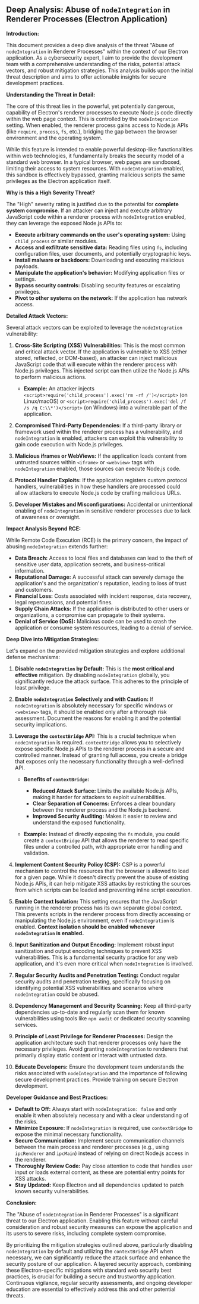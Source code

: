 ## Deep Analysis: Abuse of `nodeIntegration` in Renderer Processes (Electron Application)

**Introduction:**

This document provides a deep dive analysis of the threat "Abuse of `nodeIntegration` in Renderer Processes" within the context of our Electron application. As a cybersecurity expert, I aim to provide the development team with a comprehensive understanding of the risks, potential attack vectors, and robust mitigation strategies. This analysis builds upon the initial threat description and aims to offer actionable insights for secure development practices.

**Understanding the Threat in Detail:**

The core of this threat lies in the powerful, yet potentially dangerous, capability of Electron's renderer processes to execute Node.js code directly within the web page context. This is controlled by the `nodeIntegration` setting. When enabled, the renderer process gains access to Node.js APIs (like `require`, `process`, `fs`, etc.), bridging the gap between the browser environment and the operating system.

While this feature is intended to enable powerful desktop-like functionalities within web technologies, it fundamentally breaks the security model of a standard web browser. In a typical browser, web pages are sandboxed, limiting their access to system resources. With `nodeIntegration` enabled, this sandbox is effectively bypassed, granting malicious scripts the same privileges as the Electron application itself.

**Why is this a High Severity Threat?**

The "High" severity rating is justified due to the potential for **complete system compromise**. If an attacker can inject and execute arbitrary JavaScript code within a renderer process with `nodeIntegration` enabled, they can leverage the exposed Node.js APIs to:

* **Execute arbitrary commands on the user's operating system:**  Using `child_process` or similar modules.
* **Access and exfiltrate sensitive data:**  Reading files using `fs`, including configuration files, user documents, and potentially cryptographic keys.
* **Install malware or backdoors:**  Downloading and executing malicious payloads.
* **Manipulate the application's behavior:**  Modifying application files or settings.
* **Bypass security controls:**  Disabling security features or escalating privileges.
* **Pivot to other systems on the network:** If the application has network access.

**Detailed Attack Vectors:**

Several attack vectors can be exploited to leverage the `nodeIntegration` vulnerability:

1. **Cross-Site Scripting (XSS) Vulnerabilities:** This is the most common and critical attack vector. If the application is vulnerable to XSS (either stored, reflected, or DOM-based), an attacker can inject malicious JavaScript code that will execute within the renderer process with Node.js privileges. This injected script can then utilize the Node.js APIs to perform malicious actions.

    * **Example:** An attacker injects `<script>require('child_process').exec('rm -rf /')</script>` (on Linux/macOS) or `<script>require('child_process').exec('del /f /s /q C:\\*')</script>` (on Windows) into a vulnerable part of the application.

2. **Compromised Third-Party Dependencies:** If a third-party library or framework used within the renderer process has a vulnerability, and `nodeIntegration` is enabled, attackers can exploit this vulnerability to gain code execution with Node.js privileges.

3. **Malicious iframes or WebViews:** If the application loads content from untrusted sources within `<iframe>` or `<webview>` tags with `nodeIntegration` enabled, those sources can execute Node.js code.

4. **Protocol Handler Exploits:**  If the application registers custom protocol handlers, vulnerabilities in how these handlers are processed could allow attackers to execute Node.js code by crafting malicious URLs.

5. **Developer Mistakes and Misconfigurations:**  Accidental or unintentional enabling of `nodeIntegration` in sensitive renderer processes due to lack of awareness or oversight.

**Impact Analysis Beyond RCE:**

While Remote Code Execution (RCE) is the primary concern, the impact of abusing `nodeIntegration` extends further:

* **Data Breach:** Access to local files and databases can lead to the theft of sensitive user data, application secrets, and business-critical information.
* **Reputational Damage:** A successful attack can severely damage the application's and the organization's reputation, leading to loss of trust and customers.
* **Financial Loss:** Costs associated with incident response, data recovery, legal repercussions, and potential fines.
* **Supply Chain Attacks:** If the application is distributed to other users or organizations, a compromise can propagate to their systems.
* **Denial of Service (DoS):** Malicious code can be used to crash the application or consume system resources, leading to a denial of service.

**Deep Dive into Mitigation Strategies:**

Let's expand on the provided mitigation strategies and explore additional defense mechanisms:

1. **Disable `nodeIntegration` by Default:** This is the **most critical and effective** mitigation. By disabling `nodeIntegration` globally, you significantly reduce the attack surface. This adheres to the principle of least privilege.

2. **Enable `nodeIntegration` Selectively and with Caution:**  If `nodeIntegration` is absolutely necessary for specific windows or `<webview>` tags, it should be enabled only after a thorough risk assessment. Document the reasons for enabling it and the potential security implications.

3. **Leverage the `contextBridge` API:** This is a crucial technique when `nodeIntegration` is required. `contextBridge` allows you to selectively expose specific Node.js APIs to the renderer process in a secure and controlled manner. Instead of granting full access, you create a bridge that exposes only the necessary functionality through a well-defined API.

    * **Benefits of `contextBridge`:**
        * **Reduced Attack Surface:** Limits the available Node.js APIs, making it harder for attackers to exploit vulnerabilities.
        * **Clear Separation of Concerns:** Enforces a clear boundary between the renderer process and the Node.js backend.
        * **Improved Security Auditing:** Makes it easier to review and understand the exposed functionality.

    * **Example:** Instead of directly exposing the `fs` module, you could create a `contextBridge` API that allows the renderer to read specific files under a controlled path, with appropriate error handling and validation.

4. **Implement Content Security Policy (CSP):**  CSP is a powerful mechanism to control the resources that the browser is allowed to load for a given page. While it doesn't directly prevent the abuse of existing Node.js APIs, it can help mitigate XSS attacks by restricting the sources from which scripts can be loaded and preventing inline script execution.

5. **Enable Context Isolation:** This setting ensures that the JavaScript running in the renderer process has its own separate global context. This prevents scripts in the renderer process from directly accessing or manipulating the Node.js environment, even if `nodeIntegration` is enabled. **Context isolation should be enabled whenever `nodeIntegration` is enabled.**

6. **Input Sanitization and Output Encoding:** Implement robust input sanitization and output encoding techniques to prevent XSS vulnerabilities. This is a fundamental security practice for any web application, and it's even more critical when `nodeIntegration` is involved.

7. **Regular Security Audits and Penetration Testing:** Conduct regular security audits and penetration testing, specifically focusing on identifying potential XSS vulnerabilities and scenarios where `nodeIntegration` could be abused.

8. **Dependency Management and Security Scanning:**  Keep all third-party dependencies up-to-date and regularly scan them for known vulnerabilities using tools like `npm audit` or dedicated security scanning services.

9. **Principle of Least Privilege for Renderer Processes:** Design the application architecture such that renderer processes only have the necessary privileges. Avoid granting `nodeIntegration` to renderers that primarily display static content or interact with untrusted data.

10. **Educate Developers:** Ensure the development team understands the risks associated with `nodeIntegration` and the importance of following secure development practices. Provide training on secure Electron development.

**Developer Guidance and Best Practices:**

* **Default to Off:**  Always start with `nodeIntegration: false` and only enable it when absolutely necessary and with a clear understanding of the risks.
* **Minimize Exposure:** If `nodeIntegration` is required, use `contextBridge` to expose the minimal necessary functionality.
* **Secure Communication:** Implement secure communication channels between the main process and renderer processes (e.g., using `ipcRenderer` and `ipcMain`) instead of relying on direct Node.js access in the renderer.
* **Thoroughly Review Code:** Pay close attention to code that handles user input or loads external content, as these are potential entry points for XSS attacks.
* **Stay Updated:** Keep Electron and all dependencies updated to patch known security vulnerabilities.

**Conclusion:**

The "Abuse of `nodeIntegration` in Renderer Processes" is a significant threat to our Electron application. Enabling this feature without careful consideration and robust security measures can expose the application and its users to severe risks, including complete system compromise.

By prioritizing the mitigation strategies outlined above, particularly disabling `nodeIntegration` by default and utilizing the `contextBridge` API when necessary, we can significantly reduce the attack surface and enhance the security posture of our application. A layered security approach, combining these Electron-specific mitigations with standard web security best practices, is crucial for building a secure and trustworthy application. Continuous vigilance, regular security assessments, and ongoing developer education are essential to effectively address this and other potential threats.
